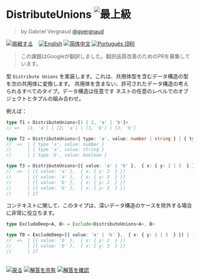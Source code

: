 <!--info-header-start--><h1>DistributeUnions <img src="https://img.shields.io/badge/-%E6%9C%80%E4%B8%8A%E7%B4%9A-b11b8d" alt="最上級"/> </h1><blockquote><p>by Gabriel Vergnaud <a href="https://github.com/gvergnaud" target="_blank">@gvergnaud</a></p></blockquote><p><a href="https://tsch.js.org/869/play/ja" target="_blank"><img src="https://img.shields.io/badge/-%E6%8C%91%E6%88%A6%E3%81%99%E3%82%8B-3178c6?logo=typescript&logoColor=white" alt="挑戦する"/></a> &nbsp;&nbsp;&nbsp;<a href="./README.md" target="_blank"><img src="https://img.shields.io/badge/-English-gray" alt="English"/></a>  <a href="./README.zh-CN.md" target="_blank"><img src="https://img.shields.io/badge/-%E7%AE%80%E4%BD%93%E4%B8%AD%E6%96%87-gray" alt="简体中文"/></a>  <a href="./README.pt-BR.md" target="_blank"><img src="https://img.shields.io/badge/-Portugu%C3%AAs%20(BR)-gray" alt="Português (BR)"/></a> </p><!--info-header-end-->

> この課題はGoogleが翻訳しました。翻訳品質改善のためのPRを募集しています。

型 `Distribute Unions` を実装します。これは、共用体型を含むデータ構造の型を次の共用体に変換します。
共用体を含まない、許可されたデータ構造の考えられるすべてのタイプ。データ構造は任意です
ネストの任意のレベルでのオブジェクトとタプルの組み合わせ。

例えば：

```ts
type T1 = DistributeUnions<[1 | 2, 'a' | 'b']>
// =>   [1, 'a'] | [2, 'a'] | [1, 'b'] | [2, 'b']

type T2 = DistributeUnions<{ type: 'a', value: number | string } | { type: 'b', value: boolean }>
//  =>  | { type 'a', value: number }
//      | { type 'a', value: string }
//      | { type 'b', value: boolean }

type T3 = DistributeUnions<[{ value: 'a' | 'b' },  { x: { y: 2 | 3  } }] | 17>
//  =>  | [{ value: 'a' },  { x: { y: 2  } }]
//      | [{ value: 'a' },  { x: { y: 3  } }]
//      | [{ value: 'b' },  { x: { y: 2  } }]
//      | [{ value: 'b' },  { x: { y: 3  } }]
//      | 17
```

コンテキストに関して、このタイプは、深いデータ構造のケースを除外する場合に非常に役立ちます。

```ts
type ExcludeDeep<A, B> = Exclude<DistributeUnions<A>, B>

type T0 = ExcludeDeep<[{ value: 'a' | 'b' },  { x: { y: 2 | 3  } }] | 17, [{ value: 'a' },  any]>
//  =>  | [{ value: 'b' },  { x: { y: 2  } }]
//      | [{ value: 'b' },  { x: { y: 3  } }]
//      | 17
```

<!--info-footer-start--><br><a href="../../README.ja.md" target="_blank"><img src="https://img.shields.io/badge/-%E6%88%BB%E3%82%8B-grey" alt="戻る"/></a> <a href="https://tsch.js.org/869/answer/ja" target="_blank"><img src="https://img.shields.io/badge/-%E8%A7%A3%E7%AD%94%E3%82%92%E5%85%B1%E6%9C%89-teal" alt="解答を共有"/></a> <a href="https://tsch.js.org/869/solutions" target="_blank"><img src="https://img.shields.io/badge/-%E8%A7%A3%E7%AD%94%E3%82%92%E7%A2%BA%E8%AA%8D-de5a77?logo=awesome-lists&logoColor=white" alt="解答を確認"/></a> <!--info-footer-end-->